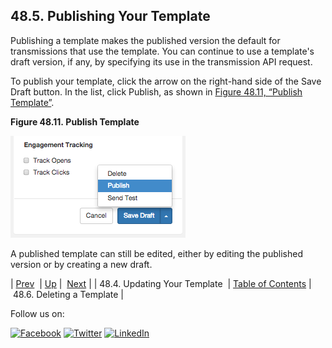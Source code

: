 ## 48.5. Publishing Your Template

Publishing a template makes the published version the default for transmissions that use the template. You can continue to use a template's draft version, if any, by specifying its use in the transmission API request.

To publish your template, click the arrow on the right-hand side of the Save Draft button. In the list, click Publish, as shown in [Figure 48.11, “Publish Template”](web-ui.templates.publish.php#figure_publish_template "Figure 48.11. Publish Template").

<a name="figure_publish_template"></a>

**Figure 48.11. Publish Template**

![Publish Template](images/publish_template.png)

A published template can still be edited, either by editing the published version or by creating a new draft.

| [Prev](web-ui.update.template.php)  | [Up](web-ui.templates.php) |  [Next](web-ui.templates.delete.php) |
| 48.4. Updating Your Template  | [Table of Contents](index.php) |  48.6. Deleting a Template |

Follow us on:

[![Facebook](https://support.messagesystems.com/images/icon-facebook.png)](http://www.facebook.com/messagesystems) [![Twitter](https://support.messagesystems.com/images/icon-twitter.png)](http://twitter.com/#!/MessageSystems) [![LinkedIn](https://support.messagesystems.com/images/icon-linkedin.png)](http://www.linkedin.com/company/message-systems)